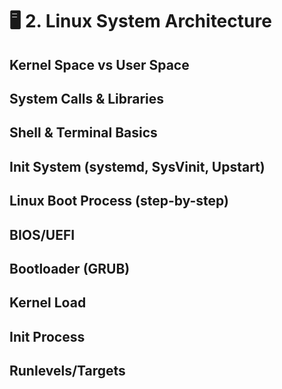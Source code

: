 <h1>🖥️ 2. Linux System Architecture</h1>

<h2>Kernel Space vs User Space</h2>

<h2>System Calls & Libraries</h2>

<h2>Shell & Terminal Basics</h2>

<h2>Init System (systemd, SysVinit, Upstart)</h2>

<h2>Linux Boot Process (step-by-step)</h2>

<h2>BIOS/UEFI</h2>

<h2>Bootloader (GRUB)</h2>

<h2>Kernel Load</h2>

<h2>Init Process</h2>

<h2>Runlevels/Targets</h2>

